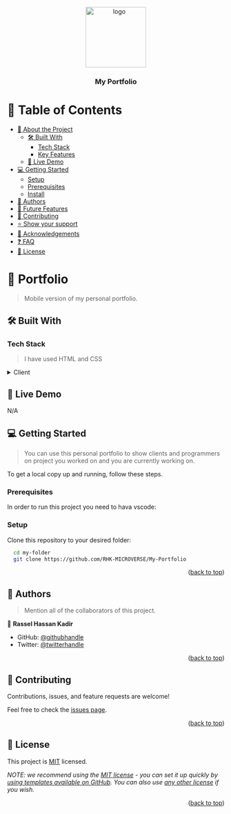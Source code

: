 <a name="readme-top"></a>

<div align="center">

  <img src="./rhk-trading-logo.png" alt="logo" width="140"  height="auto" />
  <br/>

  <h3><b>My Portfolio</b></h3>

</div>

<!-- TABLE OF CONTENTS -->

# 📗 Table of Contents

- [📖 About the Project](#about-project)
  - [🛠 Built With](#built-with)
    - [Tech Stack](#tech-stack)
    - [Key Features](#key-features)
  - [🚀 Live Demo](#live-demo)
- [💻 Getting Started](#getting-started)
  - [Setup](#setup)
  - [Prerequisites](#prerequisites)
  - [Install](#install)
- [👥 Authors](#authors)
- [🔭 Future Features](#future-features)
- [🤝 Contributing](#contributing)
- [⭐️ Show your support](#support)
- [🙏 Acknowledgements](#acknowledgements)
- [❓ FAQ](#faq)
- [📝 License](#license)

<!-- PROJECT DESCRIPTION -->

# 📖 Portfolio <a name="about-project"></a>

> Mobile version of my personal portfolio.


## 🛠 Built With <a name="built-with"></a>

### Tech Stack <a name="tech-stack"></a>

> I have used HTML and CSS

<details>
  <summary>Client</summary>
  <ul>
    <li>HTML/CSS</li>
  </ul>
</details>
<!-- live demo -->

## 🚀 Live Demo <a name="live-demo"></a>
N/A

<!-- GETTING STARTED -->

## 💻 Getting Started <a name="getting-started"></a>

> You can use this personal portfolio to show clients and programmers on project you worked on and you are currently working on.

To get a local copy up and running, follow these steps.

### Prerequisites

In order to run this project you need to hava vscode:

<!--
Example command:

```sh
 gem install rails
```
 -->

### Setup

Clone this repository to your desired folder:

```sh
  cd my-folder
  git clone https://github.com/RHK-MICROVERSE/My-Portfolio
```

<p align="right">(<a href="#readme-top">back to top</a>)</p>

<!-- AUTHORS -->

## 👥 Authors <a name="authors"></a>

> Mention all of the collaborators of this project.

👤 **Rassel Hassan Kadir**

- GitHub: [@githubhandle](https://github.com/githubhandle)
- Twitter: [@twitterhandle](https://twitter.com/rhk_trading)

<p align="right">(<a href="#readme-top">back to top</a>)</p>

<!-- FUTURE FEATURES -->

<!-- CONTRIBUTING -->

## 🤝 Contributing <a name="contributing"></a>

Contributions, issues, and feature requests are welcome!

Feel free to check the [issues page](https://github.com/RHK-MICROVERSE/My-Portfolio/issues).

<p align="right">(<a href="#readme-top">back to top</a>)</p>

## 📝 License <a name="license"></a>

This project is [MIT](./LICENSE) licensed.

_NOTE: we recommend using the [MIT license](https://choosealicense.com/licenses/mit/) - you can set it up quickly by [using templates available on GitHub](https://docs.github.com/en/communities/setting-up-your-project-for-healthy-contributions/adding-a-license-to-a-repository). You can also use [any other license](https://choosealicense.com/licenses/) if you wish._

<p align="right">(<a href="#readme-top">back to top</a>)</p>
